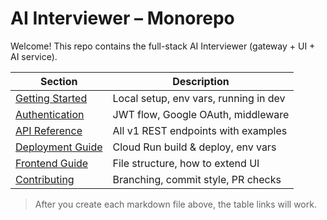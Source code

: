 # AI Interviewer – Monorepo

Welcome! This repo contains the full-stack AI Interviewer (gateway + UI + AI service).

| Section | Description |
|---------|-------------|
| [Getting Started](docs/getting-started.md) | Local setup, env vars, running in dev |
| [Authentication](docs/authentication.md) | JWT flow, Google OAuth, middleware |
| [API Reference](docs/api-reference.md) | All v1 REST endpoints with examples |
| [Deployment Guide](docs/deployment.md) | Cloud Run build & deploy, env vars |
| [Frontend Guide](docs/frontend.md) | File structure, how to extend UI |
| [Contributing](docs/contributing.md) | Branching, commit style, PR checks |

> After you create each markdown file above, the table links will work.

